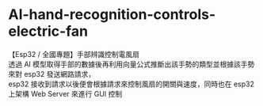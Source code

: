 # AI-hand-recognition-controls-electric-fan
【Esp32 / 全國專題】手部辨識控制電風扇 \
透過 AI 模型取得手部的數據後再利用向量公式推斷出該手勢的類型並根據該手勢來對 esp32 發送網路請求， \
esp32 接收到請求以後便會根據請求來控制風扇的開關與速度，同時也在 esp32 上架構 Web Server 來進行 GUI 控制

